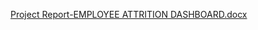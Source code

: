 [Project Report-EMPLOYEE ATTRITION DASHBOARD.docx](https://github.com/user-attachments/files/17525880/Project.Report-EMPLOYEE.ATTRITION.DASHBOARD.docx)
